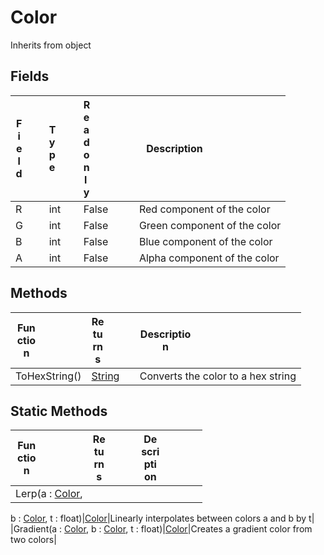 # Color
Inherits from object
## Fields
|<div style="width:30%">Field</div>|<div style="width:10%">Type</div>|<div style="width:10%">Readonly</div>|<div style="width:50%">Description</div>|
|---|---|---|---|
|R|int|False|Red component of the color|
|G|int|False|Green component of the color|
|B|int|False|Blue component of the color|
|A|int|False|Alpha component of the color|
## Methods
|<div style="width:33%">Function</div>|<div style="width:33%">Returns</div>|<div style="width:33%">Description</div>|
|---|---|---|
|ToHexString()|[String](../static/String.md)|Converts the color to a hex string|
## Static Methods
|<div style="width:33%">Function</div>|<div style="width:33%">Returns</div>|<div style="width:33%">Description</div>|
|---|---|---|
|Lerp(a : [Color](../objects/Color.md),
b : [Color](../objects/Color.md),
t : float)|[Color](../objects/Color.md)|Linearly interpolates between colors a and b by t|
|Gradient(a : [Color](../objects/Color.md),
b : [Color](../objects/Color.md),
t : float)|[Color](../objects/Color.md)|Creates a gradient color from two colors|
